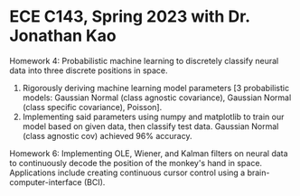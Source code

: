 # ECE C143, Spring 2023 with Dr. Jonathan Kao

Homework 4:
Probabilistic machine learning to discretely classify neural data into three discrete positions in space.
1. Rigorously deriving machine learning model parameters [3 probabilistic models: Gaussian Normal (class agnostic covariance), Gaussian Normal (class specific covariance), Poisson].
2. Implementing said parameters using numpy and matplotlib to train our model based on given data, then classify test data. Gaussian Normal (class agnostic cov) achieved 96% accuracy.

Homework 6:
Implementing OLE, Wiener, and Kalman filters on neural data to continuously decode the position of the monkey's hand in space. Applications include creating continuous cursor control using a brain-computer-interface (BCI).
